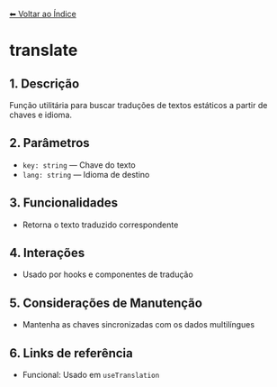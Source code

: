 [⬅ Voltar ao Índice](../../DOCUMENTATION.md)

# translate

## 1. Descrição
Função utilitária para buscar traduções de textos estáticos a partir de chaves e idioma.

## 2. Parâmetros
- `key: string` — Chave do texto
- `lang: string` — Idioma de destino

## 3. Funcionalidades
- Retorna o texto traduzido correspondente

## 4. Interações
- Usado por hooks e componentes de tradução

## 5. Considerações de Manutenção
- Mantenha as chaves sincronizadas com os dados multilíngues

## 6. Links de referência
- Funcional: Usado em `useTranslation`
